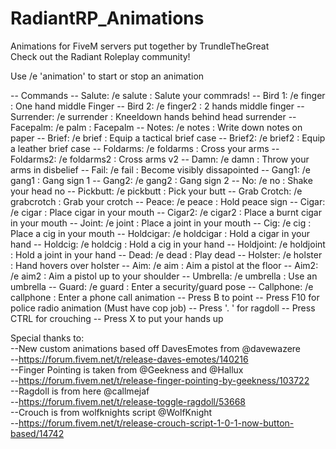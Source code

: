 # RadiantRP_Animations
Animations for FiveM servers put together by TrundleTheGreat  
Check out the Radiant Roleplay community!  

Use /e 'animation' to start or stop an animation  

-- Commands
 -- Salute: 		/e salute 		: Salute your commrads!
 -- Bird 1: 		/e finger 		: One hand middle Finger
 -- Bird 2: 		/e finger2 		: 2 hands middle finger
 -- Surrender: 	/e surrender	       : Kneeldown hands behind head surrender
 -- Facepalm: 	/e palm			: Facepalm
 -- Notes: 		/e notes		: Write down notes on paper
 -- Brief:		/e brief		: Equip a tactical brief case
 -- Brief2:		/e brief2		: Equip a leather brief case
 -- Foldarms:	/e foldarms		: Cross your arms 
 -- Foldarms2: 	/e foldarms2	        : Cross arms v2
 -- Damn:		/e damn			: Throw your arms in disbelief
 -- Fail:		       /e fail			: Become visibly dissapointed
 -- Gang1:		/e gang1		: Gang sign 1
 -- Gang2:		/e gang2		: Gang sign 2
 -- No:			/e no			: Shake your head no
 -- Pickbutt: 	/e pickbutt		: Pick your butt
 -- Grab Crotch:	/e grabcrotch	: Grab your crotch
 -- Peace:		/e peace		: Hold peace sign
 -- Cigar:		/e cigar		: Place cigar in your mouth
 -- Cigar2:		/e cigar2		: Place a burnt cigar in your mouth
 -- Joint:		/e joint		: Place a joint in your mouth
 -- Cig:			/e cig			: Place a cig in your mouth
 -- Holdcigar:	/e holdcigar	: Hold a cigar in your hand 
 -- Holdcig:		/e holdcig		: Hold a cig in your hand 
 -- Holdjoint:	/e holdjoint	: Hold a joint in your hand
 -- Dead:		/e dead			: Play dead
 -- Holster:		/e holster		: Hand hovers over holster 
 -- Aim:			/e aim			: Aim a pistol at the floor 
 -- Aim2:		/e aim2			: Aim a pistol up to your shoulder
 -- Umbrella:       /e umbrella            : Use an umbrella
 -- Guard:             /e guard                 : Enter a security/guard pose
 -- Callphone:     /e callphone           : Enter a phone call animation
-- Press B to point
-- Press F10 for police radio animation (Must have cop job)
-- Press '. ' for ragdoll
-- Press CTRL for crouching
-- Press X to put your hands up


Special thanks to:   
--New custom animations based off DavesEmotes from @davewazere  
--https://forum.fivem.net/t/release-daves-emotes/140216   
--Finger Pointing is taken from @Geekness and @Hallux  
--https://forum.fivem.net/t/release-finger-pointing-by-geekness/103722  
--Ragdoll is from here @callmejaf  
--https://forum.fivem.net/t/release-toggle-ragdoll/53668  
--Crouch is from wolfknights script @WolfKnight  
--https://forum.fivem.net/t/release-crouch-script-1-0-1-now-button-based/14742  
